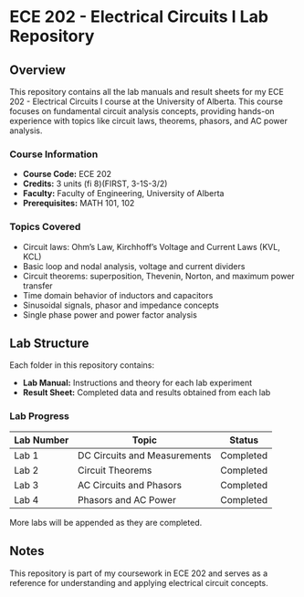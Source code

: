 # ECE 202 - Electrical Circuits I Lab Repository

## Overview
This repository contains all the lab manuals and result sheets for my ECE 202 - Electrical Circuits I course at the University of Alberta. This course focuses on fundamental circuit analysis concepts, providing hands-on experience with topics like circuit laws, theorems, phasors, and AC power analysis.

### Course Information
- **Course Code:** ECE 202
- **Credits:** 3 units (fi 8)(FIRST, 3-1S-3/2)
- **Faculty:** Faculty of Engineering, University of Alberta
- **Prerequisites:** MATH 101, 102

### Topics Covered
- Circuit laws: Ohm’s Law, Kirchhoff’s Voltage and Current Laws (KVL, KCL)
- Basic loop and nodal analysis, voltage and current dividers
- Circuit theorems: superposition, Thevenin, Norton, and maximum power transfer
- Time domain behavior of inductors and capacitors
- Sinusoidal signals, phasor and impedance concepts
- Single phase power and power factor analysis

## Lab Structure
Each folder in this repository contains:
- **Lab Manual:** Instructions and theory for each lab experiment
- **Result Sheet:** Completed data and results obtained from each lab

### Lab Progress
| Lab Number | Topic                                   | Status       |
|------------|-----------------------------------------|--------------|
| Lab 1      | DC Circuits and Measurements            | Completed    |
| Lab 2      | Circuit Theorems                        | Completed    |
| Lab 3      | AC Circuits and Phasors                 | Completed    |
| Lab 4      | Phasors and AC Power                    | Completed    |

More labs will be appended as they are completed.


## Notes
This repository is part of my coursework in ECE 202 and serves as a reference for understanding and applying electrical circuit concepts.
